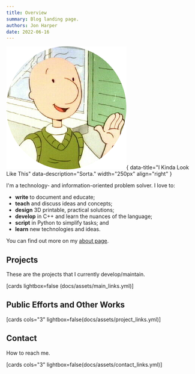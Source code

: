 ```yaml
---
title: Overview
summary: Blog landing page.
authors: Jon Harper
date: 2022-06-16
---
```


![What I May or May Not Look Like](img/doug.png){ data-title="I Kinda Look Like This" data-description="Sorta." width="250px" align="right" }

I'm a technology- and information-oriented problem solver. I love to:

- **write** to document and educate;
- **teach** and discuss ideas and concepts;
- **design** 3D printable, practical solutions;
- **develop** in C++ and learn the nuances of the language;
- **script** in Python to simplify tasks; and
- **learn** new technologies and ideas.

You can find out more on my [about page](about.md).

## Projects

These are the projects that I currently develop/maintain.

[cards lightbox=false (docs/assets/main_links.yml)]

## Public Efforts and Other Works

[cards cols="3" lightbox=false(docs/assets/project_links.yml)]

## Contact

How to reach me.

[cards cols="3" lightbox=false(docs/assets/contact_links.yml)]

